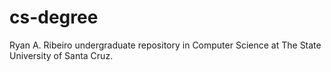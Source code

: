 # cs-degree
Ryan A. Ribeiro undergraduate repository in Computer Science at The State University of Santa Cruz.
